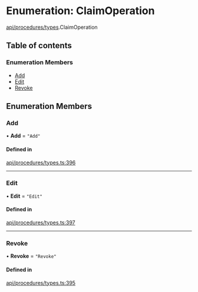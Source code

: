 # Enumeration: ClaimOperation

[api/procedures/types](../wiki/api.procedures.types).ClaimOperation

## Table of contents

### Enumeration Members

- [Add](../wiki/api.procedures.types.ClaimOperation#add)
- [Edit](../wiki/api.procedures.types.ClaimOperation#edit)
- [Revoke](../wiki/api.procedures.types.ClaimOperation#revoke)

## Enumeration Members

### Add

• **Add** = ``"Add"``

#### Defined in

[api/procedures/types.ts:396](https://github.com/PolymeshAssociation/polymesh-sdk/blob/079537ad/src/api/procedures/types.ts#L396)

___

### Edit

• **Edit** = ``"Edit"``

#### Defined in

[api/procedures/types.ts:397](https://github.com/PolymeshAssociation/polymesh-sdk/blob/079537ad/src/api/procedures/types.ts#L397)

___

### Revoke

• **Revoke** = ``"Revoke"``

#### Defined in

[api/procedures/types.ts:395](https://github.com/PolymeshAssociation/polymesh-sdk/blob/079537ad/src/api/procedures/types.ts#L395)
